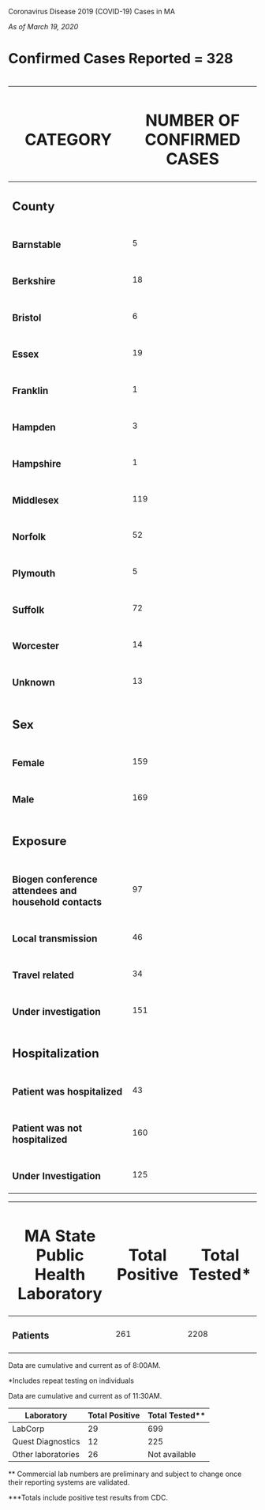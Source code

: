 Coronavirus Disease 2019 (COVID-19) Cases in MA

*As of March 19, 2020*

# Confirmed Cases Reported = 328

# 

<table>
<thead>
<tr class="header">
<th><h1 id="category"><strong>CATEGORY</strong></h1></th>
<th><h1 id="number-of-confirmed-cases"><strong>NUMBER OF CONFIRMED CASES</strong></h1></th>
</tr>
</thead>
<tbody>
<tr class="odd">
<td><h2 id="county"><strong>County</strong></h2></td>
<td></td>
</tr>
<tr class="even">
<td><h3 id="barnstable">Barnstable</h3></td>
<td>5</td>
</tr>
<tr class="odd">
<td><h3 id="berkshire">Berkshire</h3></td>
<td>18</td>
</tr>
<tr class="even">
<td><h3 id="bristol">Bristol</h3></td>
<td>6</td>
</tr>
<tr class="odd">
<td><h3 id="essex">Essex</h3></td>
<td>19</td>
</tr>
<tr class="even">
<td><h3 id="franklin">Franklin</h3></td>
<td>1</td>
</tr>
<tr class="odd">
<td><h3 id="hampden">Hampden</h3></td>
<td>3</td>
</tr>
<tr class="even">
<td><h3 id="hampshire">Hampshire</h3></td>
<td>1</td>
</tr>
<tr class="odd">
<td><h3 id="middlesex">Middlesex</h3></td>
<td>119</td>
</tr>
<tr class="even">
<td><h3 id="norfolk">Norfolk</h3></td>
<td>52</td>
</tr>
<tr class="odd">
<td><h3 id="plymouth">Plymouth</h3></td>
<td>5</td>
</tr>
<tr class="even">
<td><h3 id="suffolk">Suffolk</h3></td>
<td>72</td>
</tr>
<tr class="odd">
<td><h3 id="worcester">Worcester</h3></td>
<td>14</td>
</tr>
<tr class="even">
<td><h3 id="unknown">Unknown</h3></td>
<td>13</td>
</tr>
<tr class="odd">
<td><h2 id="sex">Sex</h2></td>
<td></td>
</tr>
<tr class="even">
<td><h3 id="female">Female</h3></td>
<td>159</td>
</tr>
<tr class="odd">
<td><h3 id="male">Male</h3></td>
<td>169</td>
</tr>
<tr class="even">
<td><h2 id="exposure">Exposure</h2></td>
<td></td>
</tr>
<tr class="odd">
<td><h3 id="biogen-conference-attendees-and-household-contacts">Biogen conference attendees and household contacts</h3></td>
<td>97</td>
</tr>
<tr class="even">
<td><h3 id="local-transmission">Local transmission </h3></td>
<td>46</td>
</tr>
<tr class="odd">
<td><h3 id="travel-related">Travel related </h3></td>
<td>34</td>
</tr>
<tr class="even">
<td><h3 id="under-investigation">Under investigation</h3></td>
<td>151</td>
</tr>
<tr class="odd">
<td><h2 id="hospitalization">Hospitalization </h2></td>
<td></td>
</tr>
<tr class="even">
<td><h3 id="patient-was-hospitalized">Patient was hospitalized</h3></td>
<td>43</td>
</tr>
<tr class="odd">
<td><h3 id="patient-was-not-hospitalized">Patient was not hospitalized</h3></td>
<td>160</td>
</tr>
<tr class="even">
<td><h3 id="under-investigation-1">Under Investigation</h3></td>
<td>125</td>
</tr>
</tbody>
</table>

<table>
<thead>
<tr class="header">
<th><h1 id="ma-state-public-health-laboratory"><strong>MA State Public Health Laboratory</strong></h1></th>
<th><h1 id="total-positive"><strong>Total Positive</strong></h1></th>
<th><h1 id="total-tested"><strong>Total Tested*</strong></h1></th>
</tr>
</thead>
<tbody>
<tr class="odd">
<td><h3 id="patients">Patients</h3></td>
<td>261</td>
<td>2208</td>
</tr>
</tbody>
</table>

Data are cumulative and current as of 8:00AM.

\*Includes repeat testing on individuals

Data are cumulative and current as of 11:30AM.

| Laboratory         | Total Positive | Total Tested\*\* |
| ------------------ | -------------- | ---------------- |
| LabCorp            | 29             | 699              |
| Quest Diagnostics  | 12             | 225              |
| Other laboratories | 26             | Not available    |

\*\* Commercial lab numbers are preliminary and subject to change once
their reporting systems are validated.

\*\*\*Totals include positive test results from CDC.
